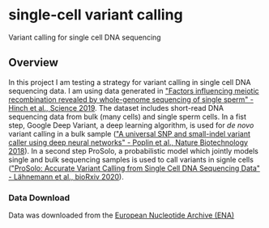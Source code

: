 # single-cell variant calling
Variant calling for single cell DNA sequencing

## Overview
In this project I am testing a strategy for variant calling in single cell DNA sequencing data. I am using data generated in ["Factors influencing meiotic recombination revealed by whole-genome sequencing of single sperm" - Hinch et al., Science 2019](https://science.sciencemag.org/content/363/6433/eaau8861/). The dataset includes short-read DNA sequencing data from bulk (many cells) and single sperm cells. In a fist step, Google Deep Variant, a deep learning algorithm, is used for *de novo* variant calling in a bulk sample (["A universal SNP and small-indel variant caller using deep neural networks" - Poplin et al., Nature Biotechnology 2018](https://www.nature.com/articles/nbt.4235)). In a second step ProSolo, a probabilistic model which jointly models single and bulk sequencing samples is used to call variants in signle cells (["ProSolo: Accurate Variant Calling from Single Cell DNA Sequencing Data" - Lähnemann et al., bioRxiv 2020](https://www.biorxiv.org/content/10.1101/2020.04.27.064071v1)). 

### Data Download
Data was downloaded from the [European Nucleotide Archive (ENA)](https://www.ebi.ac.uk/ena/browser/home) 
